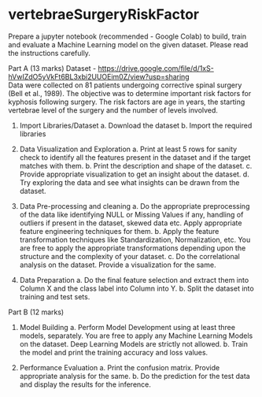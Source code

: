 # vertebraeSurgeryRiskFactor
Prepare a jupyter notebook (recommended - Google Colab) to build, train and evaluate a Machine Learning model on the given dataset. Please read the instructions carefully.

Part A (13 marks)
Dataset - https://drive.google.com/file/d/1xS-hVwIZdO5yVkFt6BL3xbi2UUOEim0Z/view?usp=sharing  
Data were collected on 81 patients undergoing corrective spinal surgery (Bell et al., 1989). The objective was to determine important risk factors for kyphosis following surgery. The risk factors are age in years, the starting vertebrae level of the surgery and the number of levels involved.

1.	Import Libraries/Dataset 
a.	Download the dataset
b.	Import the required libraries

2.	Data Visualization and Exploration
a.	Print at least 5 rows for sanity check to identify all the features present in the dataset and if the target matches with them.
b.	Print the description and shape of the dataset.
c.	Provide appropriate visualization to get an insight about the dataset.
d.	Try exploring the data and see what insights can be drawn from the dataset.

3.	Data Pre-processing and cleaning
a.	Do the appropriate preprocessing of the data like identifying NULL or Missing Values if any, handling of outliers if present in the dataset, skewed data etc. Apply appropriate feature engineering techniques for them.
b.	Apply the feature transformation techniques like Standardization, Normalization, etc. You are free to apply the appropriate transformations depending upon the structure and the complexity of your dataset.
c.	Do the correlational analysis on the dataset. Provide a visualization for the same.

4.	Data Preparation
a.	Do the final feature selection and extract them into Column X and the class label into Column into Y.
b.	Split the dataset into training and test sets.

Part B (12 marks)
1.	Model Building
a.	Perform Model Development using at least three models, separately. You are free to apply any Machine Learning Models on the dataset. Deep Learning Models are strictly not allowed.
b.	 Train the model and print the training accuracy and loss values.

2.	Performance Evaluation
a.	Print the confusion matrix. Provide appropriate analysis for the same.
b.	Do the prediction for the test data and display the results for the inference. 


